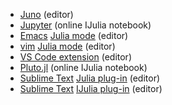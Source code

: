 - [Juno](https://junolab.org) (editor)
- [Jupyter](https://try.jupyter.org) (online IJulia notebook)
- [Emacs](https://www.gnu.org/software/emacs) [Julia
  mode](https://www.emacswiki.org/emacs/Julia) (editor)
- [vim](https://www.vim.org) [Julia
  mode](https://github.com/JuliaLang/julia-vim) (editor)
- [VS Code
  extension](https://marketplace.visualstudio.com/items?itemName=julialang.language-julia)
  (editor)
- [Pluto.jl](https://plutojl.org) (online IJulia notebook)
- [Sublime Text](https://www.sublimetext.com) [Julia
  plug-in](https://github.com/WestleyArgentum/Sublime-Julia) (editor)
- [Sublime Text](https://www.sublimetext.com) [IJulia
  plug-in](https://github.com/quinnj/Sublime-IJulia) (editor)
